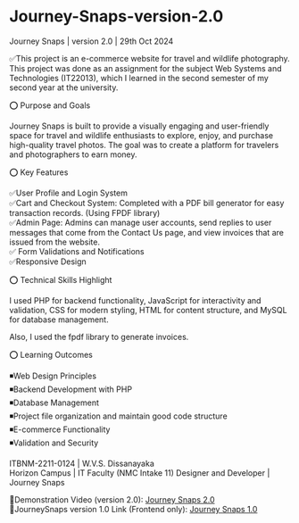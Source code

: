 # Journey-Snaps-version-2.0

Journey Snaps | version 2.0 | 29th Oct 2024 

✅This project is an e-commerce website for travel and wildlife photography. This project was done as an assignment for the subject Web Systems and Technologies (IT22013), which I learned in the second semester of my second year at the university. 

⭕ Purpose and Goals

Journey Snaps is built to provide a visually engaging and user-friendly space for travel and wildlife enthusiasts to explore, enjoy, and purchase high-quality travel photos. The goal was to create a platform for travelers and photographers to earn money. 

⭕ Key Features

✅User Profile and Login System <br>
✅Cart and Checkout System: Completed with a PDF bill generator for easy transaction records. (Using FPDF library) <br>
✅Admin Page: Admins can manage user accounts, send replies to user messages that come from the Contact Us page, and view invoices that are issued from the website. <br>
✅ Form Validations and Notifications <br>
✅Responsive Design <br>

⭕ Technical Skills Highlight

I used PHP for backend functionality, JavaScript for interactivity and validation, CSS for modern styling, HTML for content structure, and MySQL for database management.

Also, I used the fpdf library to generate invoices.

⭕ Learning Outcomes

◾Web Design Principles <br>
◾Backend Development with PHP <br>
◾Database Management <br>
◾Project file organization and maintain good code structure <br>
◾E-commerce Functionality <br>
◾Validation and Security <br>

ITBNM-2211-0124 | W.V.S. Dissanayaka  
Horizon Campus | IT Faculty (NMC Intake 11)
Designer and Developer | Journey Snaps

🔗Demonstration Video (version 2.0): <a href="https://youtu.be/ORuPvr8Tz34">Journey Snaps 2.0</a><br>
🔗JourneySnaps version 1.0 Link (Frontend only): <a href="https://wvsdissanayaka-itbnm-2211-0124.netlify.app/">Journey Snaps 1.0</a>
